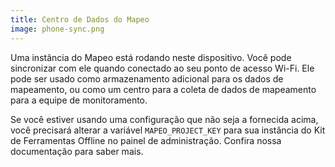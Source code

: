 ```yaml
---
title: Centro de Dados do Mapeo
image: phone-sync.png
---
```


Uma instância do Mapeo está rodando neste dispositivo. Você pode sincronizar com ele quando conectado ao seu ponto de acesso Wi-Fi. Ele pode ser usado como armazenamento adicional para os dados de mapeamento, ou como um centro para a coleta de dados de mapeamento para a equipe de monitoramento.

Se você estiver usando uma configuração que não seja a fornecida acima, você precisará alterar a variável `MAPEO_PROJECT_KEY` para sua instância do Kit de Ferramentas Offline <app-button :inline="true" localurl=":8079/#/configuration">no painel de administração</app-button>. Confira nossa documentação para saber mais.

<app-button :color="true" localurl=":8086/all/docs.earthdefenderstoolkit.com/device-usage/bundled-applications/mapeo-data-hub/syncing-with-hub" text="Read documentation"></app-button>
